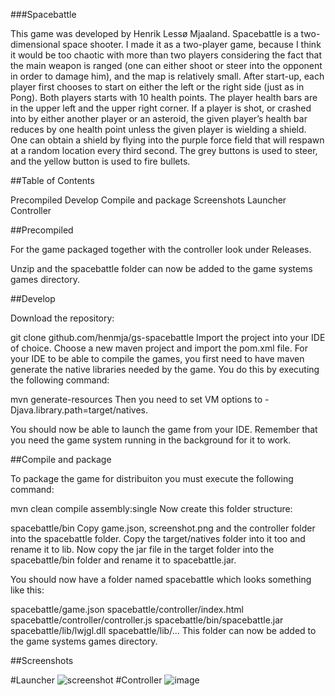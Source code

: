###Spacebattle

This game was developed by Henrik Lessø Mjaaland. 
Spacebattle is a two-dimensional space shooter. I made it as a two-player game, because I think it would be too chaotic with more than two players considering the fact that the main weapon is ranged (one can either shoot or steer into the opponent in order to damage him), and the map is relatively small.
After start-up, each player first chooses to start on either the left or the right side (just as in Pong). Both players starts with 10 health points. The player health bars are in the upper left and the upper right corner. If a player is shot, or crashed into by either another player or an asteroid, the given player’s health bar reduces by one health point unless the given player is wielding a shield. One can obtain a shield by flying into the purple force field that will respawn at a random location every third second.
The grey buttons is used to steer, and the yellow button is used to fire bullets.

##Table of Contents

Precompiled
Develop
Compile and package
Screenshots
Launcher
Controller

##Precompiled

For the game packaged together with the controller look under Releases.

Unzip and the spacebattle folder can now be added to the game systems games directory.

##Develop

Download the repository:

git clone github.com/henmja/gs-spacebattle
Import the project into your IDE of choice. Choose a new maven project and import the pom.xml file. For your IDE to be able to compile the games, you first need to have maven generate the native libraries needed by the game. You do this by executing the following command:

mvn generate-resources
Then you need to set VM options to -Djava.library.path=target/natives.

You should now be able to launch the game from your IDE. Remember that you need the game system running in the background for it to work.

##Compile and package

To package the game for distribuiton you must execute the following command:

mvn clean compile assembly:single
Now create this folder structure:

spacebattle/bin
Copy game.json, screenshot.png and the controller folder into the spacebattle folder. Copy the target/natives folder into it too and rename it to lib. Now copy the jar file in the target folder into the spacebattle/bin folder and rename it to spacebattle.jar.

You should now have a folder named spacebattle which looks something like this:

spacebattle/game.json
spacebattle/controller/index.html
spacebattle/controller/controller.js
spacebattle/bin/spacebattle.jar
spacebattle/lib/lwjgl.dll
spacebattle/lib/...
This folder can now be added to the game systems games directory.

##Screenshots

#Launcher
![screenshot](https://cloud.githubusercontent.com/assets/10501925/14319292/ead76d2c-fc10-11e5-9609-939c9bce31e1.png)
#Controller
![image](https://cloud.githubusercontent.com/assets/10501925/14319333/1f4c0194-fc11-11e5-9fd0-2003a77c9ef4.png)
